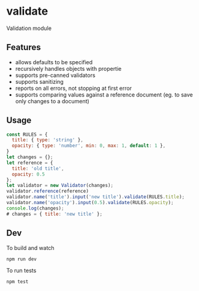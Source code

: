 # validate
Validation module

## Features

- allows defaults to be specified
- recursively handles objects with propertie
- supports pre-canned validators
- supports sanitizing
- reports on all errors, not stopping at first error
- supports comparing values against a reference document (eg. to save only changes to a document)


## Usage

```js
const RULES = {
  title: { type: 'string' },
  opacity: { type: 'number', min: 0, max: 1, default: 1 },
}
let changes = {};
let reference = { 
  title: 'old title',
  opacity: 0.5
};
let validator = new Validator(changes);
validator.reference(reference)
validator.name('title').input('new title').validate(RULES.title);
validator.name('opacity').input(0.5).validate(RULES.opacity);
console.log(changes);
# changes = { title: 'new title' };
```

## Dev

To build and watch

```sh
npm run dev
```

To run tests

```sh
npm test
```

